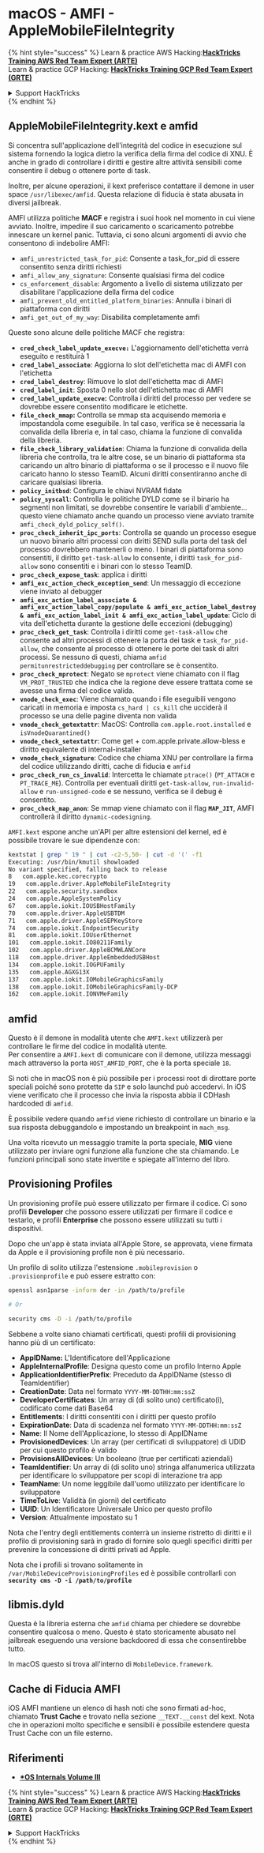 # macOS - AMFI - AppleMobileFileIntegrity

{% hint style="success" %}
Learn & practice AWS Hacking:<img src="../../../.gitbook/assets/arte.png" alt="" data-size="line">[**HackTricks Training AWS Red Team Expert (ARTE)**](https://training.hacktricks.xyz/courses/arte)<img src="../../../.gitbook/assets/arte.png" alt="" data-size="line">\
Learn & practice GCP Hacking: <img src="../../../.gitbook/assets/grte.png" alt="" data-size="line">[**HackTricks Training GCP Red Team Expert (GRTE)**<img src="../../../.gitbook/assets/grte.png" alt="" data-size="line">](https://training.hacktricks.xyz/courses/grte)

<details>

<summary>Support HackTricks</summary>

* Check the [**subscription plans**](https://github.com/sponsors/carlospolop)!
* **Join the** 💬 [**Discord group**](https://discord.gg/hRep4RUj7f) or the [**telegram group**](https://t.me/peass) or **follow** us on **Twitter** 🐦 [**@hacktricks\_live**](https://twitter.com/hacktricks\_live)**.**
* **Share hacking tricks by submitting PRs to the** [**HackTricks**](https://github.com/carlospolop/hacktricks) and [**HackTricks Cloud**](https://github.com/carlospolop/hacktricks-cloud) github repos.

</details>
{% endhint %}



## AppleMobileFileIntegrity.kext e amfid

Si concentra sull'applicazione dell'integrità del codice in esecuzione sul sistema fornendo la logica dietro la verifica della firma del codice di XNU. È anche in grado di controllare i diritti e gestire altre attività sensibili come consentire il debug o ottenere porte di task.

Inoltre, per alcune operazioni, il kext preferisce contattare il demone in user space `/usr/libexec/amfid`. Questa relazione di fiducia è stata abusata in diversi jailbreak.

AMFI utilizza politiche **MACF** e registra i suoi hook nel momento in cui viene avviato. Inoltre, impedire il suo caricamento o scaricamento potrebbe innescare un kernel panic. Tuttavia, ci sono alcuni argomenti di avvio che consentono di indebolire AMFI:

* `amfi_unrestricted_task_for_pid`: Consente a task\_for\_pid di essere consentito senza diritti richiesti
* `amfi_allow_any_signature`: Consente qualsiasi firma del codice
* `cs_enforcement_disable`: Argomento a livello di sistema utilizzato per disabilitare l'applicazione della firma del codice
* `amfi_prevent_old_entitled_platform_binaries`: Annulla i binari di piattaforma con diritti
* `amfi_get_out_of_my_way`: Disabilita completamente amfi

Queste sono alcune delle politiche MACF che registra:

* **`cred_check_label_update_execve:`** L'aggiornamento dell'etichetta verrà eseguito e restituirà 1
* **`cred_label_associate`**: Aggiorna lo slot dell'etichetta mac di AMFI con l'etichetta
* **`cred_label_destroy`**: Rimuove lo slot dell'etichetta mac di AMFI
* **`cred_label_init`**: Sposta 0 nello slot dell'etichetta mac di AMFI
* **`cred_label_update_execve`:** Controlla i diritti del processo per vedere se dovrebbe essere consentito modificare le etichette.
* **`file_check_mmap`:** Controlla se mmap sta acquisendo memoria e impostandola come eseguibile. In tal caso, verifica se è necessaria la convalida della libreria e, in tal caso, chiama la funzione di convalida della libreria.
* **`file_check_library_validation`**: Chiama la funzione di convalida della libreria che controlla, tra le altre cose, se un binario di piattaforma sta caricando un altro binario di piattaforma o se il processo e il nuovo file caricato hanno lo stesso TeamID. Alcuni diritti consentiranno anche di caricare qualsiasi libreria.
* **`policy_initbsd`**: Configura le chiavi NVRAM fidate
* **`policy_syscall`**: Controlla le politiche DYLD come se il binario ha segmenti non limitati, se dovrebbe consentire le variabili d'ambiente... questo viene chiamato anche quando un processo viene avviato tramite `amfi_check_dyld_policy_self()`.
* **`proc_check_inherit_ipc_ports`**: Controlla se quando un processo esegue un nuovo binario altri processi con diritti SEND sulla porta del task del processo dovrebbero mantenerli o meno. I binari di piattaforma sono consentiti, il diritto `get-task-allow` lo consente, i diritti `task_for_pid-allow` sono consentiti e i binari con lo stesso TeamID.
* **`proc_check_expose_task`**: applica i diritti
* **`amfi_exc_action_check_exception_send`**: Un messaggio di eccezione viene inviato al debugger
* **`amfi_exc_action_label_associate & amfi_exc_action_label_copy/populate & amfi_exc_action_label_destroy & amfi_exc_action_label_init & amfi_exc_action_label_update`**: Ciclo di vita dell'etichetta durante la gestione delle eccezioni (debugging)
* **`proc_check_get_task`**: Controlla i diritti come `get-task-allow` che consente ad altri processi di ottenere la porta dei task e `task_for_pid-allow`, che consente al processo di ottenere le porte dei task di altri processi. Se nessuno di questi, chiama `amfid permitunrestricteddebugging` per controllare se è consentito.
* **`proc_check_mprotect`**: Negato se `mprotect` viene chiamato con il flag `VM_PROT_TRUSTED` che indica che la regione deve essere trattata come se avesse una firma del codice valida.
* **`vnode_check_exec`**: Viene chiamato quando i file eseguibili vengono caricati in memoria e imposta `cs_hard | cs_kill` che ucciderà il processo se una delle pagine diventa non valida
* **`vnode_check_getextattr`**: MacOS: Controlla `com.apple.root.installed` e `isVnodeQuarantined()`
* **`vnode_check_setextattr`**: Come get + com.apple.private.allow-bless e diritto equivalente di internal-installer
* &#x20;**`vnode_check_signature`**: Codice che chiama XNU per controllare la firma del codice utilizzando diritti, cache di fiducia e `amfid`
* &#x20;**`proc_check_run_cs_invalid`**: Intercetta le chiamate `ptrace()` (`PT_ATTACH` e `PT_TRACE_ME`). Controlla per eventuali diritti `get-task-allow`, `run-invalid-allow` e `run-unsigned-code` e se nessuno, verifica se il debug è consentito.
* **`proc_check_map_anon`**: Se mmap viene chiamato con il flag **`MAP_JIT`**, AMFI controllerà il diritto `dynamic-codesigning`.

`AMFI.kext` espone anche un'API per altre estensioni del kernel, ed è possibile trovare le sue dipendenze con:
```bash
kextstat | grep " 19 " | cut -c2-5,50- | cut -d '(' -f1
Executing: /usr/bin/kmutil showloaded
No variant specified, falling back to release
8   com.apple.kec.corecrypto
19   com.apple.driver.AppleMobileFileIntegrity
22   com.apple.security.sandbox
24   com.apple.AppleSystemPolicy
67   com.apple.iokit.IOUSBHostFamily
70   com.apple.driver.AppleUSBTDM
71   com.apple.driver.AppleSEPKeyStore
74   com.apple.iokit.EndpointSecurity
81   com.apple.iokit.IOUserEthernet
101   com.apple.iokit.IO80211Family
102   com.apple.driver.AppleBCMWLANCore
118   com.apple.driver.AppleEmbeddedUSBHost
134   com.apple.iokit.IOGPUFamily
135   com.apple.AGXG13X
137   com.apple.iokit.IOMobileGraphicsFamily
138   com.apple.iokit.IOMobileGraphicsFamily-DCP
162   com.apple.iokit.IONVMeFamily
```
## amfid

Questo è il demone in modalità utente che `AMFI.kext` utilizzerà per controllare le firme del codice in modalità utente.\
Per consentire a `AMFI.kext` di comunicare con il demone, utilizza messaggi mach attraverso la porta `HOST_AMFID_PORT`, che è la porta speciale `18`.

Si noti che in macOS non è più possibile per i processi root di dirottare porte speciali poiché sono protette da `SIP` e solo launchd può accedervi. In iOS viene verificato che il processo che invia la risposta abbia il CDHash hardcoded di `amfid`.

È possibile vedere quando `amfid` viene richiesto di controllare un binario e la sua risposta debuggandolo e impostando un breakpoint in `mach_msg`.

Una volta ricevuto un messaggio tramite la porta speciale, **MIG** viene utilizzato per inviare ogni funzione alla funzione che sta chiamando. Le funzioni principali sono state invertite e spiegate all'interno del libro.

## Provisioning Profiles

Un provisioning profile può essere utilizzato per firmare il codice. Ci sono profili **Developer** che possono essere utilizzati per firmare il codice e testarlo, e profili **Enterprise** che possono essere utilizzati su tutti i dispositivi.

Dopo che un'app è stata inviata all'Apple Store, se approvata, viene firmata da Apple e il provisioning profile non è più necessario.

Un profilo di solito utilizza l'estensione `.mobileprovision` o `.provisionprofile` e può essere estratto con:
```bash
openssl asn1parse -inform der -in /path/to/profile

# Or

security cms -D -i /path/to/profile
```
Sebbene a volte siano chiamati certificati, questi profili di provisioning hanno più di un certificato:

* **AppIDName:** L'Identificatore dell'Applicazione
* **AppleInternalProfile**: Designa questo come un profilo Interno Apple
* **ApplicationIdentifierPrefix**: Preceduto da AppIDName (stesso di TeamIdentifier)
* **CreationDate**: Data nel formato `YYYY-MM-DDTHH:mm:ssZ`
* **DeveloperCertificates**: Un array di (di solito uno) certificato(i), codificato come dati Base64
* **Entitlements**: I diritti consentiti con i diritti per questo profilo
* **ExpirationDate**: Data di scadenza nel formato `YYYY-MM-DDTHH:mm:ssZ`
* **Name**: Il Nome dell'Applicazione, lo stesso di AppIDName
* **ProvisionedDevices**: Un array (per certificati di sviluppatore) di UDID per cui questo profilo è valido
* **ProvisionsAllDevices**: Un booleano (true per certificati aziendali)
* **TeamIdentifier**: Un array di (di solito uno) stringa alfanumerica utilizzata per identificare lo sviluppatore per scopi di interazione tra app
* **TeamName**: Un nome leggibile dall'uomo utilizzato per identificare lo sviluppatore
* **TimeToLive**: Validità (in giorni) del certificato
* **UUID**: Un Identificatore Universale Unico per questo profilo
* **Version**: Attualmente impostato su 1

Nota che l'entry degli entitlements conterrà un insieme ristretto di diritti e il profilo di provisioning sarà in grado di fornire solo quegli specifici diritti per prevenire la concessione di diritti privati ad Apple.

Nota che i profili si trovano solitamente in `/var/MobileDeviceProvisioningProfiles` ed è possibile controllarli con **`security cms -D -i /path/to/profile`**

## **libmis.dyld**

Questa è la libreria esterna che `amfid` chiama per chiedere se dovrebbe consentire qualcosa o meno. Questo è stato storicamente abusato nel jailbreak eseguendo una versione backdoored di essa che consentirebbe tutto.

In macOS questo si trova all'interno di `MobileDevice.framework`.

## Cache di Fiducia AMFI

iOS AMFI mantiene un elenco di hash noti che sono firmati ad-hoc, chiamato **Trust Cache** e trovato nella sezione `__TEXT.__const` del kext. Nota che in operazioni molto specifiche e sensibili è possibile estendere questa Trust Cache con un file esterno.

## Riferimenti

* [**\*OS Internals Volume III**](https://newosxbook.com/home.html)

{% hint style="success" %}
Learn & practice AWS Hacking:<img src="../../../.gitbook/assets/arte.png" alt="" data-size="line">[**HackTricks Training AWS Red Team Expert (ARTE)**](https://training.hacktricks.xyz/courses/arte)<img src="../../../.gitbook/assets/arte.png" alt="" data-size="line">\
Learn & practice GCP Hacking: <img src="../../../.gitbook/assets/grte.png" alt="" data-size="line">[**HackTricks Training GCP Red Team Expert (GRTE)**<img src="../../../.gitbook/assets/grte.png" alt="" data-size="line">](https://training.hacktricks.xyz/courses/grte)

<details>

<summary>Support HackTricks</summary>

* Check the [**subscription plans**](https://github.com/sponsors/carlospolop)!
* **Join the** 💬 [**Discord group**](https://discord.gg/hRep4RUj7f) or the [**telegram group**](https://t.me/peass) or **follow** us on **Twitter** 🐦 [**@hacktricks\_live**](https://twitter.com/hacktricks\_live)**.**
* **Share hacking tricks by submitting PRs to the** [**HackTricks**](https://github.com/carlospolop/hacktricks) and [**HackTricks Cloud**](https://github.com/carlospolop/hacktricks-cloud) github repos.

</details>
{% endhint %}
